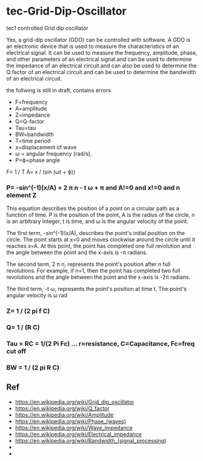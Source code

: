 # tec-Grid-Dip-Oscillator
tec1 controlled Grid dip oscillator

Yes, a grid-dip oscillator (GDO) can be controlled with software. A GDO is an electronic device that is used to measure the characteristics of an electrical signal. It can be used to measure the frequency, amplitude, phase, and other parameters of an electrical signal.and can be used to determine the impedance of an electrical circuit.and can also be used to determine the Q factor of an electrical circuit.and can be used to determine the bandwidth of an electrical circuit.  


the follwing is still in draft, contains errors


- F=frequency
- A=amplitude
- Z=impedance
- Q=Q-factor
- Tau=tau
- BW=bandwidth
- T=time period
- x=displacement of wave
- ω = angular frequency (rad/s), 
- P=ϕ=phase angle 

F= 1 / T
A= x / (sin (ωt + ϕ))



### P= -sin^(-1)(x/A) + 2 π n - t ω + π and A!=0 and x!=0 and n element Z

This equation describes the position of a point on a circular path as a function of time. P is the position of the point, A is the radius of the circle, n is an arbitrary integer, t is time, and ω is the angular velocity of the point.

The first term, -sin^(-1)(x/A), describes the point's initial position on the circle. The point starts at x=0 and moves clockwise around the circle until it reaches x=A. At this point, the point has completed one full revolution and the angle between the point and the x-axis is -π radians.

The second term, 2 π n, represents the point's position after n full revolutions. For example, if n=1, then the point has completed two full revolutions and the angle between the point and the x-axis is -2π radians.

The third term, -t ω, represents the point's position at time t. The point's angular velocity is ω rad



### Z= 1 / (2 pi f C) 

### Q= 1 / (R C)


### Tau = RC = 1/(2 Pi Fc) ... r=resistance, C=Capacitance, Fc=freq cut off


### BW = 1 / (2 pi R C)





## Ref
- https://en.wikipedia.org/wiki/Grid_dip_oscillator
- https://en.wikipedia.org/wiki/Q_factor
- https://en.wikipedia.org/wiki/Amplitude
- https://en.wikipedia.org/wiki/Phase_(waves)
- https://en.wikipedia.org/wiki/Wave_impedance
- https://en.wikipedia.org/wiki/Electrical_impedance
- https://en.wikipedia.org/wiki/Bandwidth_(signal_processing)
-  
- 
